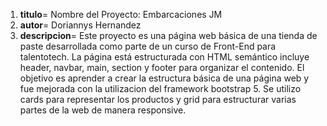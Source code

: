 1. **titulo**= Nombre del Proyecto: Embarcaciones JM
2. **autor**= Doriannys Hernandez
3. **descripcion**= Este proyecto es una página web básica de una tienda de paste desarrollada como parte de un curso de Front-End para talentotech. La página está estructurada con HTML semántico incluye header, navbar, main, section y footer para organizar el contenido. El objetivo es aprender a crear la estructura básica de una página web y fue mejorada con la utilizacion del framework bootstrap 5. Se utilizo cards para representar los productos y grid para estructurar varias partes de la web de manera responsive.